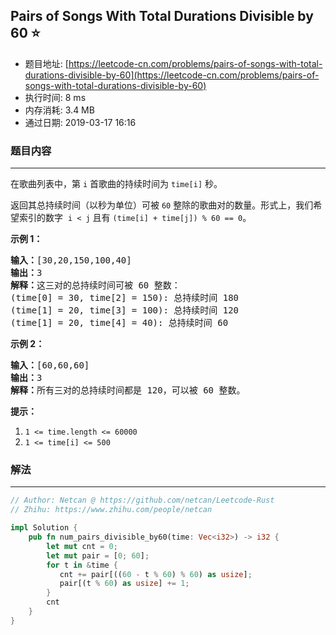 ## Pairs of Songs With Total Durations Divisible by 60 :star:
- 题目地址: [https://leetcode-cn.com/problems/pairs-of-songs-with-total-durations-divisible-by-60](https://leetcode-cn.com/problems/pairs-of-songs-with-total-durations-divisible-by-60)
- 执行时间: 8 ms 
- 内存消耗: 3.4 MB
- 通过日期: 2019-03-17 16:16

### 题目内容
---
<p>在歌曲列表中，第 <code>i</code> 首歌曲的持续时间为 <code>time[i]</code> 秒。</p>

<p>返回其总持续时间（以秒为单位）可被 <code>60</code> 整除的歌曲对的数量。形式上，我们希望索引的数字  <code>i < j</code> 且有 <code>(time[i] + time[j]) % 60 == 0</code>。</p>



<p><strong>示例 1：</strong></p>

<pre><strong>输入：</strong>[30,20,150,100,40]
<strong>输出：</strong>3
<strong>解释：</strong>这三对的总持续时间可被 60 整数：
(time[0] = 30, time[2] = 150): 总持续时间 180
(time[1] = 20, time[3] = 100): 总持续时间 120
(time[1] = 20, time[4] = 40): 总持续时间 60
</pre>

<p><strong>示例 2：</strong></p>

<pre><strong>输入：</strong>[60,60,60]
<strong>输出：</strong>3
<strong>解释：</strong>所有三对的总持续时间都是 120，可以被 60 整数。
</pre>



<p><strong>提示：</strong></p>

<ol>
	<li><code>1 <= time.length <= 60000</code></li>
	<li><code>1 <= time[i] <= 500</code></li>
</ol>


### 解法
---
```rust
// Author: Netcan @ https://github.com/netcan/Leetcode-Rust
// Zhihu: https://www.zhihu.com/people/netcan

impl Solution {
    pub fn num_pairs_divisible_by60(time: Vec<i32>) -> i32 {
        let mut cnt = 0;
        let mut pair = [0; 60];
        for t in &time {
           cnt += pair[((60 - t % 60) % 60) as usize];
           pair[(t % 60) as usize] += 1;
        }
        cnt
    }
}

```